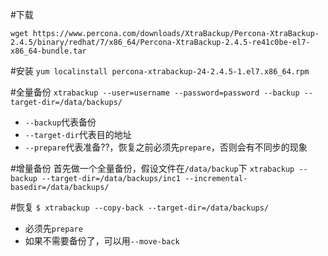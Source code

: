 #下载

`wget https://www.percona.com/downloads/XtraBackup/Percona-XtraBackup-2.4.5/binary/redhat/7/x86_64/Percona-XtraBackup-2.4.5-re41c0be-el7-x86_64-bundle.tar`

#安装
`yum localinstall percona-xtrabackup-24-2.4.5-1.el7.x86_64.rpm`

#全量备份
`xtrabackup --user=username --password=password --backup --target-dir=/data/backups/`
- `--backup`代表备份
- `--target-dir`代表目的地址
- `--prepare`代表准备??，恢复之前必须先`prepare`，否则会有不同步的现象

#增量备份
首先做一个全量备份，假设文件在`/data/backup`下
`xtrabackup --backup --target-dir=/data/backups/inc1 --incremental-basedir=/data/backups/`


#恢复
`$ xtrabackup --copy-back --target-dir=/data/backups/ `
- 必须先`prepare`
- 如果不需要备份了，可以用`--move-back`